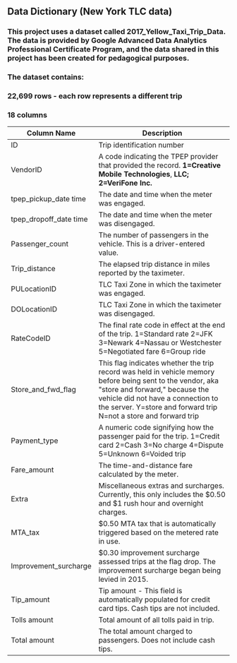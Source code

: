## Data Dictionary (New York TLC data)

### This project uses a dataset called 2017_Yellow_Taxi_Trip_Data. The data is provided by Google Advanced Data Analytics Professional Certificate Program, and the data shared in this project has been created for pedagogical purposes.

### The dataset contains:
### 22,699 rows - each row represents a different trip
### 18 columns

  | Column Name            | Description                 |
  |------------------------|---------------------------- |
  | ID                     | Trip identification number  |
  | VendorID               | A code indicating the TPEP provider that provided the record. **1=Creative Mobile Technologies**, **LLC;** **2=VeriFone Inc.**|
  | tpep_pickup_date time  | The date and time when the meter was engaged. |
  | tpep_dropoff_date time | The date and time when the meter was disengaged. |
  | Passenger_count        | The number of passengers in the vehicle. This is a driver-entered value. |
  | Trip_distance          | The elapsed trip distance in miles reported by the taximeter. |
  | PULocationID           | TLC Taxi Zone in which the taximeter was engaged. |
  | DOLocationID           | TLC Taxi Zone in which the taximeter was disengaged. |
  | RateCodeID             | The final rate code in effect at the end of the trip. 1=Standard rate 2=JFK 3=Newark 4=Nassau or Westchester 5=Negotiated fare 6=Group ride |
  | Store_and_fwd_flag     | This flag indicates whether the trip record was held in vehicle memory before being sent to the vendor, aka "store and forward," because the vehicle did not have a connection to the server. Y=store and forward trip N=not a store and forward trip |
  | Payment_type           | A numeric code signifying how the passenger paid for the trip. 1=Credit card 2=Cash 3=No charge 4=Dispute 5=Unknown 6=Voided trip |
  | Fare_amount            | The time-and-distance fare calculated by the meter. |
  | Extra                  | Miscellaneous extras and surcharges. Currently, this only includes the $0.50 and $1 rush hour and overnight charges. |
  | MTA_tax                | $0.50 MTA tax that is automatically triggered based on the metered rate in use. |
  | Improvement_surcharge  | $0.30 improvement surcharge assessed trips at the flag drop. The improvement surcharge began being levied in 2015. |
  | Tip_amount             | Tip amount - This field is automatically populated for credit card tips. Cash tips are not included. |
  | Tolls amount           | Total amount of all tolls paid in trip. |
  | Total amount           | The total amount charged to passengers. Does not include cash tips. |

